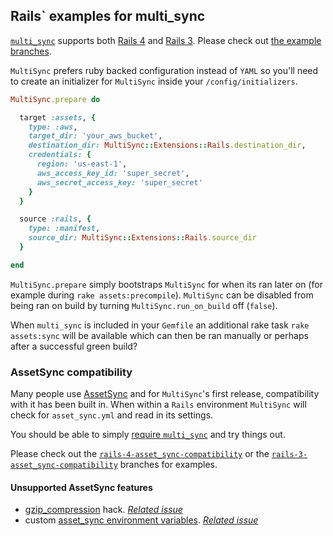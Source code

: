 ## Rails` examples for multi_sync

[`multi_sync`](https://github.com/karlfreeman/multi_sync) supports both [Rails 4](https://github.com/karlfreeman/multi_sync-rails/tree/rails-4) and [Rails 3](https://github.com/karlfreeman/multi_sync-rails/tree/rails-3). Please check out [the example branches](https://github.com/karlfreeman/multi_sync-rails/branches).

`MultiSync` prefers ruby backed configuration instead of `YAML` so you'll need to create an initializer for `MultiSync` inside your `/config/initializers`.

```ruby
MultiSync.prepare do

  target :assets, {
    type: :aws,
    target_dir: 'your_aws_bucket',
    destination_dir: MultiSync::Extensions::Rails.destination_dir,
    credentials: {
      region: 'us-east-1',
      aws_access_key_id: 'super_secret',
      aws_secret_access_key: 'super_secret'
    }
  }

  source :rails, {
    type: :manifest,
    source_dir: MultiSync::Extensions::Rails.source_dir
  }

end
```

`MultiSync.prepare` simply bootstraps `MultiSync` for when its ran later on (for example during `rake assets:precompile`). `MultiSync` can be disabled from being ran on build by turning `MultiSync.run_on_build` off (`false`).

When `multi_sync` is included in your `Gemfile` an additional rake task `rake assets:sync` will be available which can then be ran manually or perhaps after a successful green build?

### AssetSync compatibility

Many people use [AssetSync](https://github.com/rumblelabs/asset_sync) and for `MultiSync`'s first release, compatibility with it has been built in. When within a `Rails` environment `MultiSync` will check for `asset_sync.yml` and read in its settings.

You should be able to simply [require `multi_sync`](https://github.com/karlfreeman/multi_sync-rails/blob/rails-4-asset_sync-compatibility/config/initializers/multi_sync.rb) and try things out.

Please check out the [`rails-4-asset_sync-compatibility`](https://github.com/karlfreeman/multi_sync-rails/tree/rails-4-asset_sync-compatibility) or the [`rails-3-asset_sync-compatibility`](https://github.com/karlfreeman/multi_sync-rails/tree/rails-4-asset_sync-compatibility) branches for examples.

#### Unsupported AssetSync features
- [gzip_compression](https://github.com/rumblelabs/asset_sync#automatic-gzip-compression) hack. *[Related issue](https://github.com/karlfreeman/multi_sync/issues/1)*
- custom [asset_sync environment variables](https://github.com/rumblelabs/asset_sync#built-in-initializer-environment-variables). *[Related issue](https://github.com/karlfreeman/multi_sync/issues/2)*

